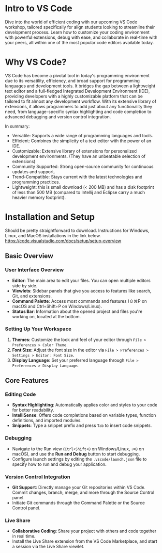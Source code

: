 # Intro to VS Code
Dive into the world of efficient coding with our upcoming VS Code workshop, tailored specifically for align students looking to streamline their development process. Learn how to customize your coding environment with powerful extensions, debug with ease, and collaborate in real-time with your peers, all within one of the most popular code editors available today.
# Why VS Code?
VS Code has become a pivotal tool in today's programming environment due to its versatility, efficiency, and broad support for programming languages and development tools. It bridges the gap between a lightweight text editor and a full-fledged Integrated Development Environment (IDE), providing developers with a highly customizable platform that can be tailored to fit almost any development workflow. With its extensive library of extensions, it allows programmers to add just about any functionality they need, from language-specific syntax highlighting and code completion to advanced debugging and version control integration.

In summary:
- Versatile: Supports a wide range of programming languages and tools.
- Efficient: Combines the simplicity of a text editor with the power of an IDE.
- Customizable: Extensive library of extensions for personalized development environments. (They have an unbeatable selection of extensions)
- Community Supported: Strong open-source community for continuous updates and support.
- Trend-Compatible: Stays current with the latest technologies and programming practices.
- Lightweight: this is small download (< 200 MB) and has a disk footprint of less than 500 MB (compared to Intellij and Eclipse carry a much heavier memory footprint).
# Installation and Setup
Should be pretty straightforward to download. Instructions for Windows, Linux, and MacOS installations in the link below.
https://code.visualstudio.com/docs/setup/setup-overview
## Basic Overview
### User Interface Overview

- **Editor**: The main area to edit your files. You can open multiple editors side by side.
- **Viewlets**: Sidebar panels that give you access to features like search, Git, and extensions.
- **Command Palette**: Access most commands and features (⇧⌘P on macOS and Ctrl+Shift+P on Windows/Linux).
- **Status Bar**: Information about the opened project and files you're working on, located at the bottom.

### Setting Up Your Workspace

1. **Themes**: Customize the look and feel of your editor through `File > Preferences > Color Theme`.
2. **Font Size**: Adjust the font size in the editor via `File > Preferences > Settings > Editor: Font Size`.
3. **Display Language**: Set your preferred language through `File > Preferences > Display Language`.

## Core Features

### Editing Code

- **Syntax Highlighting**: Automatically applies color and styles to your code for better readability.
- **IntelliSense**: Offers code completions based on variable types, function definitions, and imported modules.
- **Snippets**: Type a snippet prefix and press `Tab` to insert code snippets.

### Debugging

- Navigate to the Run view (`Ctrl+Shift+D` on Windows/Linux, `⇧⌘D` on macOS), and use the **Run and Debug** button to start debugging.
- Configure launch settings by editing the `.vscode/launch.json` file to specify how to run and debug your application.

### Version Control Integration

- **Git Support**: Directly manage your Git repositories within VS Code. Commit changes, branch, merge, and more through the Source Control panel.
- Initiate Git commands through the Command Palette or the Source Control panel.

### Live Share

- **Collaborative Coding**: Share your project with others and code together in real time.
- Install the Live Share extension from the VS Code Marketplace, and start a session via the Live Share viewlet.

